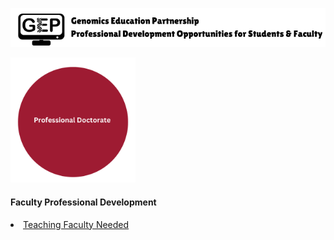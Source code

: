 ![Book logo](docs/banner)

<img src="docs/phd" width="200" height="200">

#### Faculty Professional Development
<li class="masthead__menu-item">
  <a href="https://cresylviolet.github.io/pages/alleninstitute.md">Teaching Faculty Needed</a>
</li>
